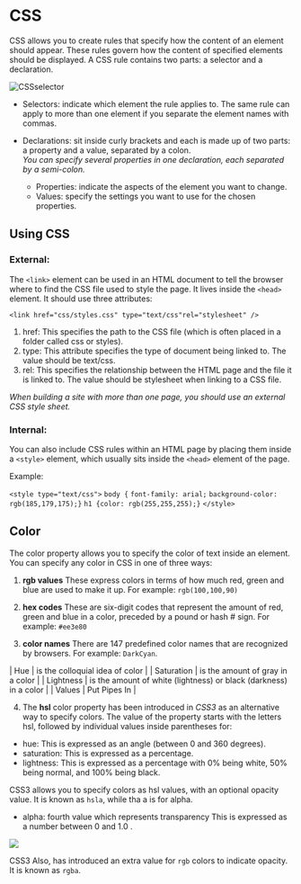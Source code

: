 # CSS

CSS allows you to create rules that specify how the content of an element should appear. These rules govern how the content of specified elements should be displayed. A CSS rule contains two parts: a selector and a declaration.


![CSSselector](https://hackernoon.com/drafts/2z4a3yh4.png)

* Selectors: indicate which element the rule applies to. The same rule can apply to more than one element if you separate the element names with commas.
* Declarations: sit inside curly brackets and each is made up of two parts: a property and a value, separated by a colon.  
*You can specify several properties in one declaration, each separated by a semi-colon.*

  * Properties: indicate the aspects of the element you want to change.
  * Values: specify the settings you want to use for the chosen properties.


## Using CSS

### External:

The `<link>` element can be used in an HTML document to tell the browser where to find the CSS file used to style the page. It lives inside the `<head>` element. It should use three attributes:

`<link href="css/styles.css" type="text/css"rel="stylesheet" />`

1. href: This specifies the path to the CSS file (which is often placed in a folder called css or styles).
1. type: This attribute specifies the type of document being linked to. The value should be text/css.
1. rel: This specifies the relationship between the HTML page and the file it is linked to. The value should be stylesheet when linking to a CSS file.

*When building a site with more than one page, you should use an external CSS style sheet.*



### Internal:

You can also include CSS rules within an HTML page by placing them inside a `<style>` element, which usually sits inside the `<head>` element of the page.

Example:

`<style type="text/css">`
`body {`
`font-family: arial;`
`background-color: rgb(185,179,175);}`
`h1 {color: rgb(255,255,255);}`
`</style>`


## Color

The color property allows you to specify the color of text inside an element. You can specify any color in CSS in one of three ways:

1.	**rgb values**
These express colors in terms
of how much red, green and blue are used to make it up. For example: `rgb(100,100,90)`

1.	**hex codes**
These are six-digit codes that represent the amount of red, green and blue in a color, preceded by a pound or hash # sign. For example: `#ee3e80`

1.	**color names**
There are 147 predefined color names that are recognized by browsers. For example: `DarkCyan`.



| Hue     | is the colloquial idea of color    | 
| Saturation | is the amount of gray in a color   | 
| Lightness  | is the amount of white (lightness) or black (darkness) in a color | 
| Values   | Put Pipes In | 


4. The **hsl** color property has been introduced in *CSS3* as an alternative way to specify colors. The value of the property starts with the letters hsl, followed by individual values inside parentheses for:

- hue: This is expressed as an angle (between 0 and 360 degrees).
- saturation: This is expressed as a percentage.
- lightness: This is expressed as a percentage with 0% being white, 50% being normal, and 100% being black.

CSS3 allows you to specify colors as hsl values, with an optional opacity value. It is known as `hsla`, while tha a is for alpha.

- alpha: fourth value which represents transparency This is expressed as a number between 0 and 1.0  .

![](https://i0.wp.com/www.cssscript.com/wp-content/uploads/2017/01/Minimal-HSLA-Color-picker-With-Pure-JavaScript.png?fit=543%2C408&ssl=1)

CSS3 Also, has introduced an extra value for `rgb` colors to indicate opacity. It is known as `rgba`. 

